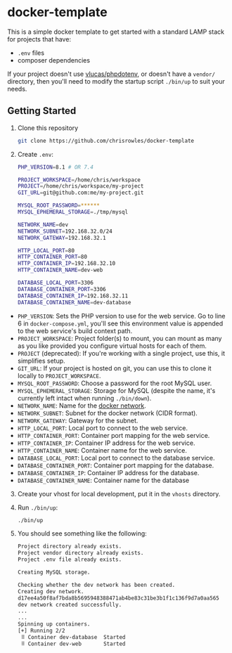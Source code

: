 # docker-template

This is a simple docker template to get started with a standard LAMP stack for projects that have:

- `.env` files
- composer dependencies

If your project doesn't use [vlucas/phpdotenv](https://github.com/vlucas/phpdotenv), or doesn't have a
`vendor/` directory, then you'll need to modify the startup script `./bin/up` to suit your needs.

## Getting Started

1. Clone this repository
   ```sh
   git clone https://github.com/chrisrowles/docker-template
   ```

2. Create `.env`:
   ```sh
   PHP_VERSION=8.1 # OR 7.4
   
   PROJECT_WORKSPACE=/home/chris/workspace
   PROJECT=/home/chris/workspace/my-project
   GIT_URL=git@github.com:me/my-project.git

   MYSQL_ROOT_PASSWORD=******
   MYSQL_EPHEMERAL_STORAGE=./tmp/mysql 

   NETWORK_NAME=dev
   NETWORK_SUBNET=192.168.32.0/24
   NETWORK_GATEWAY=192.168.32.1

   HTTP_LOCAL_PORT=80
   HTTP_CONTAINER_PORT=80
   HTTP_CONTAINER_IP=192.168.32.10
   HTTP_CONTAINER_NAME=dev-web

   DATABASE_LOCAL_PORT=3306
   DATABASE_CONTAINER_PORT=3306
   DATABASE_CONTAINER_IP=192.168.32.11
   DATABASE_CONTAINER_NAME=dev-database
   ```
   
- `PHP_VERSION`: Sets the PHP version to use for the web service. Go to line 6 in `docker-compose.yml`, you'll see this environment value is appended to the web service's build context path.
- `PROJECT_WORKSPACE`: Project folder(s) to mount, you can mount as many as you like provided you configure virtual hosts for each of them.
- `PROJECT` (deprecated): If you're working with a single project, use this, it simplifies setup.
- `GIT_URL`: If your project is hosted on git, you can use this to clone it locally to `PROJECT_WORKSPACE`.
- `MYSQL_ROOT_PASSWORD`: Choose a password for the root MySQL user.
- `MYSQL_EPHEMERAL_STORAGE`: Storage for MySQL (despite the name, it's currently left intact when running `./bin/down`).
- `NETWORK_NAME`: Name for the [docker network](https://docs.docker.com/network/).
- `NETWORK_SUBNET`: Subnet for the docker network (CIDR format).
- `NETWORK_GATEWAY`: Gateway for the subnet.
- `HTTP_LOCAL_PORT`: Local port to connect to the web service.
- `HTTP_CONTAINER_PORT`: Container port mapping for the web service.
- `HTTP_CONTAINER_IP`: Container IP address for the web service.
- `HTTP_CONTAINER_NAME`: Container name for the web service.
- `DATABASE_LOCAL_PORT`: Local port to connect to the database service.
- `DATABASE_CONTAINER_PORT`: Container port mapping for the database.
- `DATABASE_CONTAINER_IP`: Container IP address for the database.
- `DATABASE_CONTAINER_NAME`: Container name for the database

3. Create your vhost for local development, put it in the `vhosts` directory.

4. Run `./bin/up`:
    ```sh
    ./bin/up
    ```

5. You should see something like the following:
   ```sh
   Project directory already exists.
   Project vendor directory already exists.
   Project .env file already exists.
   
   Creating MySQL storage.
   
   Checking whether the dev network has been created.
   Creating dev network.
   d17ee4a50f8af7bda8b5695948388471ab4be83c31be3b1f1c136f9d7a0aa565
   dev network created successfully.
   ...
   ...
   Spinning up containers.
   [+] Running 2/2
    ⠿ Container dev-database  Started                                                                                                                                                                                      1.4s
    ⠿ Container dev-web       Started
   ```
